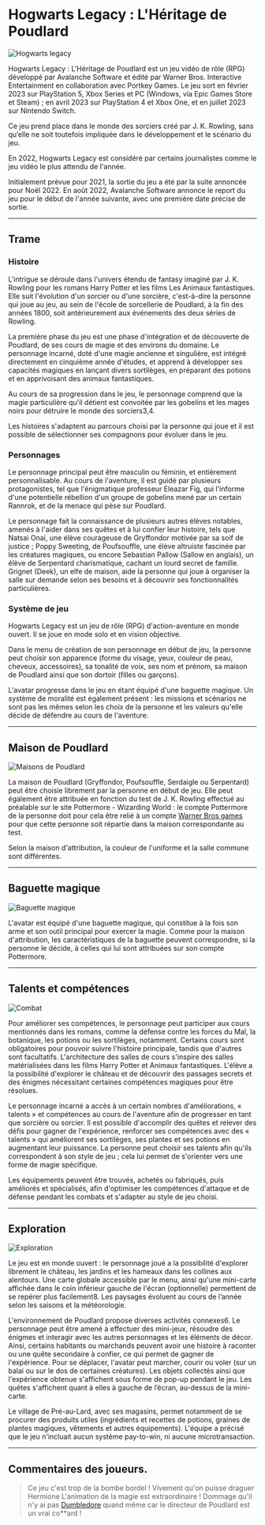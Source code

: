 # Hogwarts Legacy : L'Héritage de Poudlard

![Hogwarts legacy](img/Hogwarts-legacy.jpg)

Hogwarts Legacy : L'Héritage de Poudlard est un jeu vidéo de rôle (RPG) développé par Avalanche Software et édité par Warner Bros. Interactive Entertainment en collaboration avec Portkey Games. Le jeu sort en février 2023 sur PlayStation 5, Xbox Series et PC (Windows, via Epic Games Store et Steam) ; en avril 2023 sur PlayStation 4 et Xbox One, et en juillet 2023 sur Nintendo Switch.

Ce jeu prend place dans le monde des sorciers créé par J. K. Rowling, sans qu’elle ne soit toutefois impliquée dans le développement et le scénario du jeu.

En 2022, Hogwarts Legacy est considéré par certains journalistes comme le jeu vidéo le plus attendu de l'année.

Initialement prévue pour 2021, la sortie du jeu a été par la suite annoncée pour Noël 2022. En août 2022, Avalanche Software annonce le report du jeu pour le début de l'année suivante, avec une première date précise de sortie. 

---

## Trame

### Histoire

L'intrigue se déroule dans l'univers étendu de fantasy imaginé par J. K. Rowling pour les romans Harry Potter et les films Les Animaux fantastiques. Elle suit l'évolution d'un sorcier ou d'une sorcière, c'est-à-dire la personne qui joue au jeu, au sein de l'école de sorcellerie de Poudlard, à la fin des années 1800, soit antérieurement aux événements des deux séries de Rowling.

La première phase du jeu est une phase d'intégration et de découverte de Poudlard, de ses cours de magie et des environs du domaine. Le personnage incarné, doté d'une magie ancienne et singulière, est intégré directement en cinquième année d'études, et apprend à développer ses capacités magiques en lançant divers sortilèges, en préparant des potions et en apprivoisant des animaux fantastiques.

Au cours de sa progression dans le jeu, le personnage comprend que la magie particulière qu'il détient est convoitée par les gobelins et les mages noirs pour détruire le monde des sorciers3,4.

Les histoires s'adaptent au parcours choisi par la personne qui joue et il est possible de sélectionner ses compagnons pour évoluer dans le jeu.

### Personnages

Le personnage principal peut être masculin ou féminin, et entièrement personnalisable. Au cours de l'aventure, il est guidé par plusieurs protagonistes, tel que l'énigmatique professeur Eleazar Fig, qui l'informe d'une potentielle rébellion d'un groupe de gobelins mené par un certain Rannrok, et de la menace qui pèse sur Poudlard.

Le personnage fait la connaissance de plusieurs autres élèves notables, amenés à l'aider dans ses quêtes et à lui confier leur histoire, tels que Natsai Onai, une élève courageuse de Gryffondor motivée par sa soif de justice ; Poppy Sweeting, de Poufsouffle, une élève altruiste fascinée par les créatures magiques, ou encore Sebastian Pallow (Sallow en anglais), un élève de Serpentard charismatique, cachant un lourd secret de famille. Grignet (Deek), un elfe de maison, aide la personne qui joue à organiser la salle sur demande selon ses besoins et à découvrir ses fonctionnalités particulières.

### Système de jeu

Hogwarts Legacy est un jeu de rôle (RPG) d'action-aventure en monde ouvert. Il se joue en mode solo et en vision objective.

Dans le menu de création de son personnage en début de jeu, la personne peut choisir son apparence (forme du visage, yeux, couleur de peau, cheveux, accessoires), sa tonalité de voix, ses nom et prénom, sa maison de Poudlard ainsi que son dortoir (filles ou garçons).

L'avatar progresse dans le jeu en étant équipé d'une baguette magique. Un système de moralité est également présent : les missions et scénarios ne sont pas les mêmes selon les choix de la personne et les valeurs qu'elle décide de défendre au cours de l'aventure.

---

## Maison de Poudlard

![Maisons de Poudlard](img/Maison-Poudlard.jpeg)

La maison de Poudlard (Gryffondor, Poufsouffle, Serdaigle ou Serpentard) peut être choisie librement par la personne en début de jeu. Elle peut également être attribuée en fonction du test de J. K. Rowling effectué au préalable sur le site Pottermore - Wizarding World : le compte Pottermore de la personne doit pour cela être relié à un compte [Warner Bros games](https://fr.wikipedia.org/wiki/Warner_Bros._Interactive_Entertainment) pour que cette personne soit répartie dans la maison correspondante au test.

Selon la maison d'attribution, la couleur de l'uniforme et la salle commune sont différentes.

---

## Baguette magique

![Baguette magique](img/Baguette-magique.jpg)

L'avatar est équipé d'une baguette magique, qui constitue à la fois son arme et son outil principal pour exercer la magie. Comme pour la maison d'attribution, les caractéristiques de la baguette peuvent correspondre, si la personne le décide, à celles qui lui sont attribuées sur son compte Pottermore.

---

## Talents et compétences

![Combat](img/Combat.jpeg)

Pour améliorer ses compétences, le personnage peut participer aux cours mentionnés dans les romans, comme la défense contre les forces du Mal, la botanique, les potions ou les sortilèges, notamment. Certains cours sont obligatoires pour pouvoir suivre l'histoire principale, tandis que d'autres sont facultatifs. L'architecture des salles de cours s'inspire des salles matérialisées dans les films Harry Potter et Animaux fantastiques. L'élève a la possibilité d'explorer le château et de découvrir des passages secrets et des énigmes nécessitant certaines compétences magiques pour être résolues.

Le personnage incarné a accès à un certain nombres d'améliorations, « talents » et compétences au cours de l'aventure afin de progresser en tant que sorcière ou sorcier. Il est possible d'accomplir des quêtes et relever des défis pour gagner de l'expérience, renforcer ses compétences avec des « talents » qui améliorent ses sortilèges, ses plantes et ses potions en augmentant leur puissance. La personne peut choisir ses talents afin qu'ils correspondent à son style de jeu ; cela lui permet de s'orienter vers une forme de magie spécifique.

Les équipements peuvent être trouvés, achetés ou fabriqués, puis améliorés et spécialisés, afin d'optimiser les compétences d'attaque et de défense pendant les combats et s'adapter au style de jeu choisi.

---

## Exploration

![Exploration](img/Explo.jpg)

Le jeu est en monde ouvert : le personnage joué a la possibilité d'explorer librement le château, les jardins et les hameaux dans les collines aux alentours. Une carte globale accessible par le menu, ainsi qu'une mini-carte affichée dans le coin inférieur gauche de l'écran (optionnelle) permettent de se repérer plus facilement8. Les paysages évoluent au cours de l’année selon les saisons et la météorologie.

L'environnement de Poudlard propose diverses activités connexes6. Le personnage peut être amené à effectuer des mini-jeux, résoudre des énigmes et interagir avec les autres personnages et les éléments de décor. Ainsi, certains habitants ou marchands peuvent avoir une histoire à raconter ou une quête secondaire à confier, ce qui permet de gagner de l'expérience. Pour se déplacer, l'avatar peut marcher, courir ou voler (sur un balai ou sur le dos de certaines créatures). Les objets collectés ainsi que l'expérience obtenue s'affichent sous forme de pop-up pendant le jeu. Les quêtes s'affichent quant à elles à gauche de l’écran, au-dessus de la mini-carte.

Le village de Pré-au-Lard, avec ses magasins, permet notamment de se procurer des produits utiles (ingrédients et recettes de potions, graines de plantes magiques, vêtements et autres équipements). L'équipe a précisé que le jeu n'incluait aucun système pay-to-win, ni aucune microtransaction.

---

## Commentaires des joueurs.

> Ce jeu c'est trop de la bombe bordel !
> Vivement qu'on puisse draguer Hermione
> L'animation de la magie est extraordinaire !
> Dommage qu'il n'y ai pas [Dumbledore](https://fr.wikipedia.org/wiki/Albus_Dumbledore) quand même car le directeur de Poudlard est un vrai co**ard !
